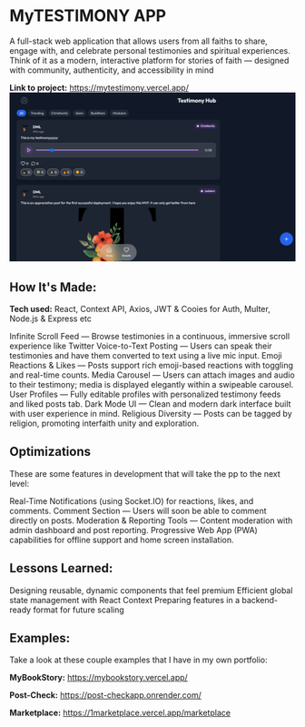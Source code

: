 # MyTESTIMONY APP
A full-stack web application that allows users from all faiths to share, engage with, and celebrate personal testimonies and spiritual experiences. Think of it as a modern, interactive platform for stories of faith — designed with community, authenticity, and accessibility in mind

**Link to project:** https://mytestimony.vercel.app/
![alt text](image.png)

## How It's Made:

**Tech used:** React, Context API, Axios, JWT & Cooies for Auth, Multer, Node.js & Express etc

Infinite Scroll Feed — Browse testimonies in a continuous, immersive scroll experience like Twitter
Voice-to-Text Posting — Users can speak their testimonies and have them converted to text using a live mic input.
Emoji Reactions & Likes — Posts support rich emoji-based reactions with toggling and real-time counts.
Media Carousel — Users can attach images and audio to their testimony; media is displayed elegantly within a swipeable carousel.
User Profiles — Fully editable profiles with personalized testimony feeds and liked posts tab.
Dark Mode UI — Clean and modern dark interface built with user experience in mind.
Religious Diversity — Posts can be tagged by religion, promoting interfaith unity and exploration.

## Optimizations

These are some features in development that will take the pp to the next level:

Real-Time Notifications (using Socket.IO) for reactions, likes, and comments.
Comment Section — Users will soon be able to comment directly on posts.
Moderation & Reporting Tools — Content moderation with admin dashboard and post reporting.
Progressive Web App (PWA) capabilities for offline support and home screen installation.

## Lessons Learned:

Designing reusable, dynamic components that feel premium
Efficient global state management with React Context
Preparing features in a backend-ready format for future scaling

## Examples:
Take a look at these couple examples that I have in my own portfolio:

**MyBookStory:** https://mybookstory.vercel.app/

**Post-Check:** https://post-checkapp.onrender.com/

**Marketplace:** https://1marketplace.vercel.app/marketplace
